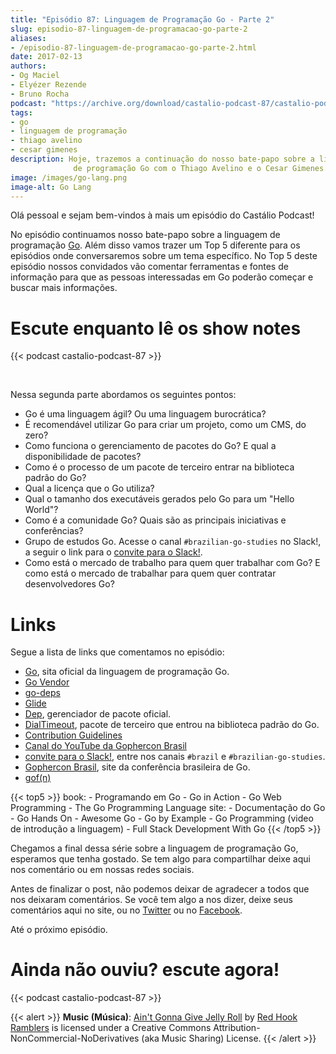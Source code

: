 ```yaml
---
title: "Episódio 87: Linguagem de Programação Go - Parte 2"
slug: episodio-87-linguagem-de-programacao-go-parte-2
aliases:
- /episodio-87-linguagem-de-programacao-go-parte-2.html
date: 2017-02-13
authors:
- Og Maciel
- Elyézer Rezende
- Bruno Rocha
podcast: "https://archive.org/download/castalio-podcast-87/castalio-podcast-87.mp3"
tags:
- go
- linguagem de programação
- thiago avelino
- cesar gimenes
description: Hoje, trazemos a continuação do nosso bate-papo sobre a linguagem
              de programação Go com o Thiago Avelino e o Cesar Gimenes.
image: /images/go-lang.png
image-alt: Go Lang
---
```


Olá pessoal e sejam bem-vindos à mais um episódio do Castálio Podcast!

No episódio continuamos nosso bate-papo sobre a linguagem de programação
[Go](https://golang.org). Além disso vamos trazer um Top 5 diferente para os
episódios onde conversaremos sobre um tema específico. No Top 5 deste episódio
nossos convidados vão comentar ferramentas e fontes de informação para que as
pessoas interessadas em Go poderão começar e buscar mais informações.

# Escute enquanto lê os show notes

{{< podcast castalio-podcast-87 >}}

<br />

Nessa segunda parte abordamos os seguintes pontos:

- Go é uma linguagem ágil? Ou uma linguagem burocrática?
- É recomendável utilizar Go para criar um projeto, como um CMS, do
    zero?
- Como funciona o gerenciamento de pacotes do Go? E qual a
    disponibilidade de pacotes?
- Como é o processo de um pacote de terceiro entrar na biblioteca
    padrão do Go?
- Qual a licença que o Go utiliza?
- Qual o tamanho dos executáveis gerados pelo Go para um \"Hello
    World\"?
- Como é a comunidade Go? Quais são as principais iniciativas e
    conferências?
- Grupo de estudos Go. Acesse o canal `#brazilian-go-studies` no
    Slack!, a seguir o link para o [convite para o
    Slack!](https://invite.slack.golangbridge.org/).
- Como está o mercado de trabalho para quem quer trabalhar com Go? E
    como está o mercado de trabalhar para quem quer contratar
    desenvolvedores Go?

# Links

Segue a lista de links que comentamos no episódio:

- [Go](https://golang.org), sita oficial da linguagem de programação
    Go.
- [Go Vendor](https://github.com/kardianos/govendor)
- [go-deps](https://github.com/sourcegraph/go-deps)
- [Glide](https://glide.sh/)
- [Dep](https://github.com/golang/dep), gerenciador de pacote oficial.
- [DialTimeout](https://golang.org/src/net/dial.go#L266), pacote de
    terceiro que entrou na biblioteca padrão do Go.
- [Contribution Guidelines](https://golang.org/doc/contribute.html)
- [Canal do YouTube da Gophercon
    Brasil](https://www.youtube.com/channel/UCGFVA_XvkUoMWpKVH0IrjUA)
- [convite para o Slack!](https://invite.slack.golangbridge.org/),
    entre nos canais `#brazil` e `#brazilian-go-studies`.
- [Gophercon Brasil](https://2016.gopherconbr.org/), site da
    conferência brasileira de Go.
- [gof(n)](https://github.com/nuveo/gofn)

{{< top5 >}}
book:
    - Programando em Go
    - Go in Action
    - Go Web Programming
    - The Go Programming Language
site:
    - Documentação do Go
    - Go Hands On
    - Awesome Go
    - Go by Example
    - Go Programming (video de introdução a linguagem)
    - Full Stack Development With Go
{{< /top5 >}}

Chegamos a final dessa série sobre a linguagem de programação Go, esperamos que
tenha gostado. Se tem algo para compartilhar deixe aqui nos comentário ou em
nossas redes sociais.

Antes de finalizar o post, não podemos deixar de agradecer a todos que nos
deixaram comentários. Se você tem algo a nos dizer, deixe seus comentários aqui
no site, ou no [Twitter](https://twitter.com/castaliopod) ou no
[Facebook](https://www.facebook.com/castaliopod).

Até o próximo episódio.

# Ainda não ouviu? escute agora!

{{< podcast castalio-podcast-87 >}}

{{< alert >}}
**Music (Música)**: [Ain\'t Gonna Give Jelly
Roll](http://freemusicarchive.org/music/Red_Hook_Ramblers/Live__WFMU_on_Antique_Phonograph_Music_Program_with_MAC_Feb_8_2011/Red_Hook_Ramblers_-_12_-_Aint_Gonna_Give_Jelly_Roll)
by [Red Hook Ramblers](http://www.redhookramblers.com/) is licensed under a
Creative Commons Attribution-NonCommercial-NoDerivatives (aka Music Sharing)
License.
{{< /alert >}}
